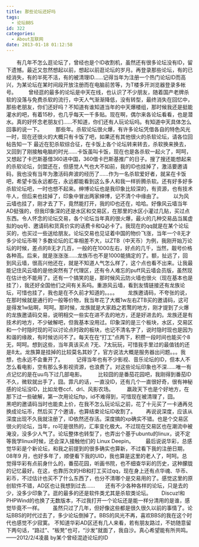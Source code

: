 ```yaml
---
title: 那些论坛还好吗
tags:
  - 论坛BBS
id: 322
categories:
  - About互联网
date: 2013-01-18 01:12:58
---
```


<p>　　有几年不怎么逛论坛了，曾经也是个ID收割机，虽然还有很多论坛没有ID，留下遗憾。最近又忽然想起以前，想起以前逛论坛的岁月。再登录那些论坛，有的已经消失，有的半死不活，有的被清理ID……记得当年为注册一个热门论坛ID而高兴，为某论坛在某时间段开放注册而在电脑前苦等，为T楼多开浏览器登录多帐号。
　　曾经逛的最多的论坛是中天在线，也认识了不少朋友，随着国产老牌杀软的没落与免费杀软的流行，中天人气渐渐降低，没有转型，最终消失在回忆中，那些老朋友，你们还好吗？不知道有谁知道当年的中天爆楼组，那时候我还是挺能灌水的吧，有着15秒，也几乎每天一千多贴。现在啊，偶尔来各论坛看看，也是潜水。真的好怀念老朋友们……不知道，你们还有人玩论坛吗。有知道中天具体怎么回事的说一下。
&nbsp;&nbsp;&nbsp;&nbsp;&nbsp;&nbsp;&nbsp; 那些年。杀软论坛很火爆，有许多论坛凭借各自的特色风光一时，现在还很火的大概只有卡饭了吧，如果还有其他很火的杀软论坛，请各位回帖告知一下 最近在犯杀软综合征，在卡饭上各个论坛转来转去，杀软换来换去，又回到了刚接触电脑的时光……卡饭虽叫卡饭，现在也是各杀软一起火了，呵呵，又想起了卡巴斯基借360进中国，360借卡巴斯基推广的日子。搜了搜还能想起来的杀软论坛，剑盟还在，但感觉人气也大不如前，我的ID也挂掉了，激活要邀请码，我也没有当年为激活码奔波的经历了……作为一名杀软爱好者，就呆在卡饭吧，希望卡饭永远都在，永远都能看到这么多人和我一样折腾杀软。还有好多好多杀软论坛吧，一时也想不起来。绅博论坛也是我印象比较深的，有资源，也有技术牛人，但后来也挂掉了，印象中冒出两家绅博，记不清个中缘由了。
&nbsp;&nbsp;&nbsp;&nbsp;&nbsp;&nbsp; 以为风云墙也挂了，刚才去了下，竟然能打开，我的ID也还在，哈哈。好像风云墙当年AD挺强的，但我印象深的还是水区和交易区，在那里的水区小灌过几贴，买过点东西。令人怀念的论坛交易，各个论坛当年真的很火爆，最火的几种交易品当属虚拟的qq号、邀请码和货真价实的话费卡和Q必卡了。我现在的qq就是在某个论坛买的，也买过一些送给朋友。论坛交易也见证着中国的物价飞涨，当年一个8无才多少论坛币啊？多数论坛的汇率相差不大，以ZTB（中天币）为例，我刚开始万论坛的时候，差点的8无才几百，一般的在1000左右，好点的几千，当然，靓号价格各种高。后来，就是涨涨涨……龙族币也不是1000能搞定的了。额，扯远了，回到风云墙，很高兴他还在，就是不知道人气怎么样了，这个点也看不出来。让我最能记住风云墙的是他突然有了代理区，还有令人难忘的puff风云墙会员版，虽然现在估计也不能用了。还有一个搞笑的是，那时候风云防火墙也很火（现在基本也是挂了），我还好全国他们之间有关系吗。重游风云墙，看到友情链接还有龙族论坛，可惜也挂了，我也是在不久前才知道的。。。。
&nbsp;&nbsp;&nbsp;&nbsp;&nbsp; 龙族邀请码，不夸张的说，在那时候就是通行的一般等价物，我当年花了大概1w左右ZTB买的邀请码，这可是得发1w贴啊，呵呵。那时候，龙族就是大家趋之若鹜的地方，刚才提到了火爆的龙族邀请码交易，说明相交一些实在进不去的地方，还是好进去的。龙族还是有技术的地方，不少破解吧，但我基本没用过。印象深的是三个板块，水区，交易区和一个时隐时现的可以讨论点时政的板块，也记不清名字了，说时隐时现也是因为和谐的缘故，有时候访问不了。每天在在“打工”点两下，积攒一段时间也能买个8无，呵呵。想到这些，当年真该买点 7无、7太玩玩，可惜我手里过的最值钱的还是8太。龙族算是挂掉的比较莫名其妙了，官方说法大概是服务器出问题。。。我想，也永远不会重开了。
&nbsp;&nbsp;&nbsp;&nbsp;&nbsp;&nbsp;&nbsp; 记得当年也有不少影视、音乐论坛的ID，但本人不怎么看电影，空有那么多影视资源，也浪费了。对这些论坛印象也不深……唯一有点记忆的是在uu鸟下过几部电影。
&nbsp;&nbsp;&nbsp;&nbsp;&nbsp;&nbsp;&nbsp; 比较囧的是番茄花园吧，我刚得到番茄ID不久，微软就出手了，囧。霏凡的话，一直没ID，还有几个一直很好奇，很有神秘感的论坛没ID，比如龙卷ccf、drl、风影农场。
&nbsp;&nbsp;&nbsp;&nbsp;&nbsp;&nbsp;&nbsp; 嬴政天下也是个好地方，在那下过一些破解，第一次用论坛ftp，id不难得到，可惜现在被清理了，囧。
&nbsp;&nbsp;&nbsp;&nbsp;&nbsp;&nbsp; 黑吧的邀请码当时也能卖上价，在我不怎么玩论坛之前，花了十元买了一卡通再兑换成论坛币，然后买了个邀请，也算结束论坛ID收割了。
&nbsp;&nbsp;&nbsp;&nbsp;&nbsp; 再说说深度，应该从深度出现不久我就注册了，ID依然还存活。深度搞的xp确实不错。也是个交易区很火的论坛，当年，ro可是很热的，汇率变化极大。不过现在交易区也在潮流中被淹没，没多少人气了。论坛整体也转型了，也弄出个基于ubuntu的linux，说不定等我学linux时候，还会深入接触他们的 Linux Deepin。
&nbsp;&nbsp;&nbsp;&nbsp;&nbsp;&nbsp; 最后说说华彩，总感觉华彩是个新论坛，和我之前提到的很多确实也算新，不过看下我的注册日期，08年9 月，也好多年了，顺便看下我的UID，我也算是这里的老人了，呵呵。总&nbsp; 觉得华彩有点前身什么的，番茄花园，听画书院，也不细查华彩的历史，这种朦胧的记忆最好。在这，也靠历次的HB和打工买过qq，现在身上还有点华魂、华币、彩币，不过估计也买不了什么东西了，也分不清哪个是交易用的了。感觉这里的原创软件不错，AD区也让我想到过去……
&nbsp;&nbsp;&nbsp;&nbsp;&nbsp; 还有不少各种各样的论坛，只是去的少，没多少印象了。逛的最多的还是软件类尤其是杀软类论坛。
&nbsp;&nbsp;&nbsp;&nbsp;&nbsp; Discuz!和 PHPWind的也换了无数版本，不过我打开一个论坛还是能一样分清用的是谁，感觉毕竟不一样。
&nbsp;&nbsp;&nbsp;&nbsp;&nbsp; 虽然只过了几年，但好像这些都是很久很久以前的事情了。论坛BBS的时代过去了，多少论坛倒掉了。BBS的风光不再，喜欢BBS的我在这个时代也感觉不少寂寞。
不知道华彩AD区还有几人来看，若有朋友路过，不妨随意留下两句话，“路过”、“板凳”也可，“沙发”就面了，我自沙。真心希望能有所共鸣。
——2012/2/4凌晨 by某个曾经混迹论坛的ID